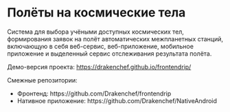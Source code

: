 <h1>Полёты на космические тела</h1>
Cистема для выбора учёными доступных космических тел, формирования заявок на полёт автоматических межпланетных станций, включающую в себя веб-сервис, веб-приложение, мобильное приложение и выделенный сервис отслеживания результата полёта.

Демо-версия проекта: https://drakenchef.github.io/frontendrip/

Смежные репозитории:
<ul>
<li>Фронтенд: https://github.com/Drakenchef/frontendrip</li>
<li>Нативное приложение: https://github.com/Drakenchef/NativeAndroid</li>
</ul>
